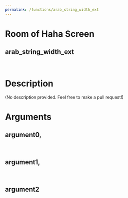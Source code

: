 ```yaml
---
permalink: /functions/arab_string_width_ext
---
```

# Room of Haha Screen  
## arab_string_width_ext  
&nbsp;  
# Description  
(No description provided. Feel free to make a pull request!) 
&nbsp;  
# Arguments
## argument0, 

&nbsp;  
## argument1, 

&nbsp;  
## argument2

&nbsp;  


